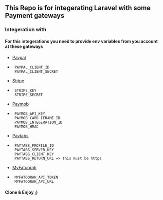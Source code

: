 
## This Repo is for integerating Laravel with some Payment gateways

### Integeration with
#### For this integerations you need to provide env variables from you account at these gateways

* [Paypal](https://developer.paypal.com/api/rest/)

* ```
   PAYPAL_CLIENT_ID
   PAYPAL_CLIENT_SECRET
   ```

* [Stripe](https://stripe.com/docs/api)
* ```
   STRIPE_KEY
   STRIPE_SECRET
   ```
    
* [Paymob](https://docs.paymob.com/docs)
* ```
   PAYMOB_API_KEY
   PAYMOB_CARD_IFRAME_ID
   PAYMOB_INTEGERATION_ID
   PAYMOB_HMAC
   ```

* [Paytabs](https://site.paytabs.com/en/pt2-documentation/)
* ```
   PAYTABS_PROFILE_ID
   PAYTABS_SERVER_KEY
   PAYTABS_CLIENT_KEY
   PAYTABS_RETURN_URL => this must be https
   ```

* [MyFatoorah](https://myfatoorah.readme.io/docs)
* ```
   MYFATOORAH_API_TOKEN
   MYFATOORAH_API_URL
   ```



#### Clone & Enjoy ;)

